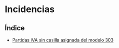# Incidencias

## Índice
  * [Partidas IVA sin casilla asignada del modelo 303](./partidassinmod303.md)